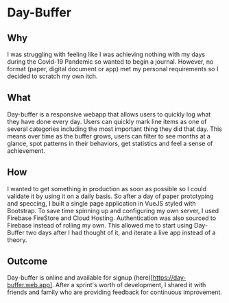# Day-Buffer

## Why
I was struggling with feeling like I was achieving nothing with my days during the Covid-19 Pandemic so wanted to begin a journal. However, no format (paper, digital document or app) met my personal requirements so I decided to scratch my own itch.

## What
Day-buffer is a responsive webapp that allows users to quickly log what they have done every day. Users can quickly mark line items as one of several categories including the most important thing they did that day. This means over time as the buffer grows, users can filter to see months at a glance, spot patterns in their behaviors, get statistics and feel a sense of achievement.

## How
I wanted to get something in production as soon as possible so I could validate it by using it on a daily basis. So after a day of paper prototyping and speccing, I built a single page application in VueJS styled with Bootstrap. To save time spinning up and configuring my own server, I used Firebase FireStore and Cloud Hosting. Authentication was also sourced to Firebase instead of rolling my own. This allowed me to start using Day-Buffer two days after I had thought of it, and iterate a live app instead of a theory.

## Outcome
Day-buffer is online and available for signup (here)[https://day-buffer.web.app]. After a sprint's worth of development, I shared it with friends and family who are providing feedback for continuous improvement.